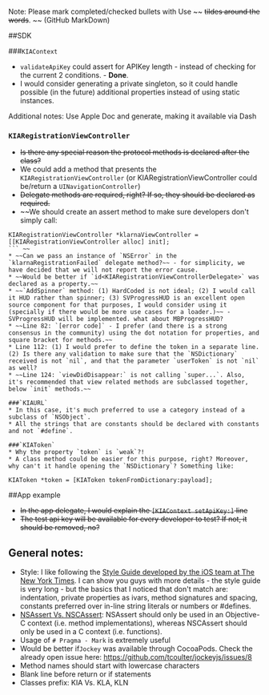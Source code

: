 Note: Please mark completed/checked bullets with Use ~~ ~~tildes around the words~~. ~~ (GitHub MarkDown)

##SDK

###`KIAContext`

 * `validateApiKey` could assert for APIKey length - instead of checking for the current 2 conditions. - **Done**.
 * I would consider generating a private singleton, so it could handle possible (in the future) additional properties instead of using static instances.

Additional notes:
Use Apple Doc and generate, making it available via Dash

### `KIARegistrationViewController`

 * ~~Is there any special reason the protocol methods is declared after the class?~~
 * We could add a method that presents the `KIARegistrationViewController` (or KIARegistrationViewController could be/return a `UINavigationController`)
 * ~~Delegate methods are required, right? If so, they should be declared as required.~~
 * ~~We should create an assert method to make sure developers don't simply call:
 ```
 KIARegistrationViewController *klarnaViewController = [[KIARegistrationViewController alloc] init];
 ``` ~~
* ~~Can we pass an instance of `NSError` in the `klarnaRegistrationFailed` delegate method?~~ - for simplicity, we have decided that we will not report the error cause.
* ~~Would be better if `id<KIARegistrationViewControllerDelegate>` was declared as a property.~~
* ~~`AddSpinner` method: (1) HardCoded is not ideal; (2) I would call it HUD rather than spinner; (3) SVProgressHUD is an excellent open source component for that purposes, I would consider using it (specially if there would be more use cases for a loader.)~~ - SVProgressHUD will be implemented. what about MBProgressHUD?
* ~~Line 82: `[error code]` - I prefer (and there is a strong consensus in the community) using the dot notation for properties, and square bracket for methods.~~
* Line 112: (1) I would prefer to define the token in a separate line. (2) Is there any validation to make sure that the `NSDictionary` received is not `nil`, and that the parameter `userToken` is not `nil` as well?
* ~~Line 124: `viewDidDisappear:` is not calling `super...`. Also, it's recommended that view related methods are subclassed together, below `init` methods.~~

###`KIAURL`
* In this case, it's much preferred to use a category instead of a subclass of `NSObject`.
* All the strings that are constants should be declared with constants and not `#define`.

###`KIAToken`
* Why the property `token` is `weak`?!
* A class method could be easier for this purpose, right? Moreover, why can't it handle opening the `NSDictionary`? Something like:
```
```
KIAToken *token = [KIAToken tokenFromDictionary:payload];
```

##App example
* ~~In the app delegate, I would explain the `[KIAContext setApiKey:]` line~~
* ~~The test api key will be available for every developer to test? If not, it should be removed, no?~~

## General notes:

* Style: I like following the [Style Guide developed by the iOS team at The New York Times](https://github.com/NYTimes/objective-c-style-guide). I can show you guys with more details - the style guide is very long - but the basics that I noticed that don't match are: indentation, private properties as ivars, method signatures and spacing, constants preferred over in-line string literals or numbers or #defines.
* [NSAssert Vs. NSCAssert](http://nshipster.com/nsassertionhandler/): NSAssert should only be used in an Objective-C context (i.e. method implementations), whereas NSCAssert should only be used in a C context (i.e. functions).
* Usage of `# Pragma - Mark` is extremely useful
* Would be better  if`Jockey` was available through CocoaPods. Check the already open issue here: https://github.com/tcoulter/jockeyjs/issues/8
* Method names should start with lowercase characters
* Blank line before return or if statements
* Classes prefix: KIA Vs. KLA, KLN
